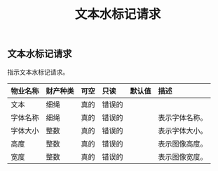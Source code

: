 ﻿---
title: 文本水标记请求
second_title: Aspose.Cells Cloud Documen
type: docs
url: /zh/specification/model/textwatermarkerrequest/
description: Aspose.Cells 云模型规范：TextWaterMarkerRequest。轻松处理 Excel 和其他电子表格文档，具有打开、生成、编辑、拆分、合并、比较和转换等功能
weight: 50
---
## **文本水标记请求**

指示文本水标记请求。

|物业名称|财产种类|可空|只读|默认值|描述|
|:- |:- |:- |:- |:- |:- |
|文本|细绳|真的|错误的|||
|字体名称|细绳|真的|错误的||表示字体名称。|
|字体大小|整数|真的|错误的||表示字体大小。|
|高度|整数|真的|错误的||表示图像高度。|
|宽度|整数|真的|错误的||表示图像宽度。|

